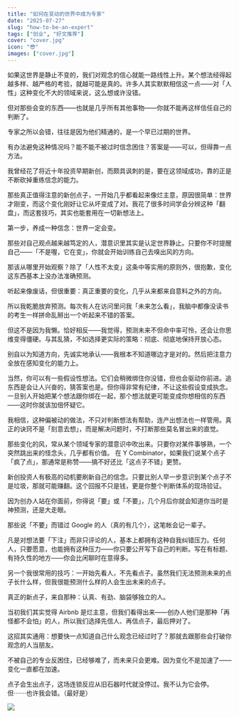 ```yaml
---
title: "如何在变动的世界中成为专家"
date: "2025-07-27"
slug: "how-to-be-an-expert"
tags: ["创业", "好文推荐"]
cover: "cover.jpg"
icon: "😎"
images: ["cover.jpg"]
---
```

如果这世界是静止不变的，我们对观念的信心就能一路线性上升。某个想法经得起越多样、越严格的考验，就越可能是真的。许多人其实默默相信这一点——对「人性」这种变化不大的领域来说，这么想或许没错。



但对那些会变的东西——也就是几乎所有其他事物——你就不能再这样信任自己的判断了。



专家之所以会错，往往是因为他们精通的，是一个早已过期的世界。



有办法避免这种情况吗？能不能不被过时信念困住？答案是——可以，但得靠一点方法。



我曾经花了将近十年投资早期新创，而颇具讽刺的是，要在这领域成功，靠的正是不断砍掉重练信念的能力。



那些真正值得注意的新创点子，一开始几乎都看起来像烂主意，原因很简单：世界才刚变，而这个变化刚好让它从坏变成了对。我花了很多时间学会分辨这种「翻盘」，而这套技巧，其实也能套用在一切新想法上。



第一步，养成一种信念：世界一定会变。



那些对自己观点越来越笃定的人，潜意识里其实是认定世界静止。只要你不时提醒自己——「不是喔，它在变」，你就会开始训练自己去嗅出风的方向。



那该从哪里开始观察？除了「人性不太变」这条中等实用的原则外，很抱歉，变化这东西基本上没办法准确预测。



听起来像废话，但很重要：真正重要的变化，几乎从来都来自意料之外的方向。



所以我乾脆放弃预测。每次有人在访问里问我「未来怎么看」，我脑中都像没读书的考生一样拼命乱掰出一个听起来不错的答案。



但这不是因为我懒。恰好相反——我觉得，预测未来不但命中率可怜，还会让你思维变得僵硬。与其乱猜，不如选择更实际的策略：彻底、彻底地保持开放心态。



别自以为知道方向，先诚实地承认——我根本不知道哪边才是对的。然后把注意力全放在感知变化的能力上。



当然，你可以有一些假设性想法。它们会稍微绑住你没错，但也会驱动你前进。追东西是会让人兴奋的，猜答案也是。但你得非常有纪律，不让这些假设变成执念。
一旦别人开始把某个想法跟你绑在一起，那个想法就更可能变成你想相信的东西——这时你就该加倍怀疑它。



我相信，这种偏被动的做法，不只对判断想法有帮助，连产出想法也一样管用。真正的诀窍不是「刻意去想」，而是解决问题时，不打断那些莫名冒出来的直觉。



那些变化的风，常从某个领域专家的潜意识中吹出来。只要你对某件事够熟，一个突然跳出来的怪念头，几乎都有价值。
在 Y Combinator，如果我们说某个点子「疯了点」，那通常是称赞——搞不好还比「这点子不错」更赞。



新创投资人有极高的动机要刷新自己的信念。只要比别人早一步意识到某个点子不是垃圾，那就可能赚翻。这个回报不只是钱，更是你整个判断体系的现场验证。



因为创办人站在你面前，你得说「要」或「不要」，几个月后你就会知道你当时是神预测，还是大走眼。



那些说「不要」而错过 Google 的人（真的有几个），这笔帐会记一辈子。



凡是对想法要「下注」而非只评论的人，基本上都拥有这种自我纠错压力。任何人，只要愿意，也能拥有这种压力——你只要公开写下自己的判断。写在有标题、有持久性的地方——你会比闲聊时在意得多。



另一个我很常用的技巧：一开始先看人，不先看点子。虽然我们无法预测未来的点子长什么样，但我很能预测什么样的人会生出未来的点子。



真正的新点子，来自那种：认真、有劲、脑袋够独立的人。



当初我们其实觉得 Airbnb 是烂主意，但我们看得出来——创办人他们是那种「再怪都不会怕」的人，所以我们选择先信人、再信点子，最后押对了。



这招其实通用：想要快一点知道自己什么观念已经过时了？那就去跟那些会打破你观念的人当朋友。



不被自己的专业反困住，已经够难了，而未来只会更难。因为变化不是加速了——变化一直都在加速。



点子会生出点子，这场连锁反应从旧石器时代就没停过。我不认为它会停。
但⋯⋯也许我会错。（最好是）




![](https://prod-files-secure.s3.us-west-2.amazonaws.com/112d0858-5090-4d34-a606-b75eb8d65fd2/46476355-9cf3-4e99-9b7a-3531bc426380/1000202064.png?X-Amz-Algorithm=AWS4-HMAC-SHA256&X-Amz-Content-Sha256=UNSIGNED-PAYLOAD&X-Amz-Credential=ASIAZI2LB466SULQR4KF%2F20250810%2Fus-west-2%2Fs3%2Faws4_request&X-Amz-Date=20250810T161556Z&X-Amz-Expires=3600&X-Amz-Security-Token=IQoJb3JpZ2luX2VjEKD%2F%2F%2F%2F%2F%2F%2F%2F%2F%2FwEaCXVzLXdlc3QtMiJGMEQCIEDSeILZ6xZwiMixHAu9TRc8AO9l5GmqX1p8IQgug0McAiAFp80v2bJK1tfi29OGIVzpRSAbyrs90lWIeQU1gltNBSqIBAjZ%2F%2F%2F%2F%2F%2F%2F%2F%2F%2F8BEAAaDDYzNzQyMzE4MzgwNSIM%2B1lnFDdmthjQFOKCKtwDevg1N7gHCNtfquxe6prRLKr2NA5NeAF0GIh5LSZGVBvUkF5h6cEHNkwQ6yljKB96oeFpBNAdlc1gKI8cTD2Q4TGLiFK3Opr7dBtz24H4RP9sQ94BZiC4gAP9VxlzWya8cMWuvDpTn6QplhH0xlL3fMEybPhjv9mWeKSODTU1dttAFpj5jJEp%2FpEIO9190jaY%2Bg%2FXN04qoMnKh8s9a%2ByduhiXuIEqZxuzg9sG%2BBBUtobhkDD0XCXhsAem7UdbSh%2FTd2Nc4rOkYmmVBH0dvaZkL%2FU6aftWt5lqjrriBNCgmPrA%2BVpmNBa%2BGCJ%2F%2FJzSLnSVYaDuNoN%2BI79y%2FaiyHOWwDz90HTec5hKHN1yAnqMATxH4EshmKJF2MJzj0niZ%2FGPLrGAOjDr%2BAxd5gShxvLIVbxxp0gZLALLb05aoqeziG%2Be0okZUlEZSml30YNMYeIgRJBDRJXoQvvLOdkJ8CiFqxNoVszcIGOXSwWbYgnnZB3uoqslsuaJAVuwEntJ%2Fxg35QKomnLhqB9g98sx4Ehtefa4jylHYgaCOZ8joC87ehcLN%2BCX7t4PtyXm5nijlCNUh%2FPHHZ2KXEpodqra8bBFrTpKzVYmLCx0sv%2BhLLAwZPY7UyROuE5p4OATbTjYwm%2FPixAY6pgEeIV0D2WBgCCevNbwGCjs1kZ5jPb0OB6nHFmgnmem%2FpivZRQNqPWErBQHL2GkNJna0gL0tjqojbWmYAcvlgTnx%2BcGVWCo0%2B%2B0hZo4vhCwEnKsFJOVNTJMrTj3YwYXMRuM9%2FqNs1Z5wp0GH3BYs%2FxsXrvUGDoShcewh8FYidP4JZXM69fUK0wIv%2BsT%2FeKIY6lp4nEoA5D%2FsHHDbeNhO6M%2BaDcHnKiWV&X-Amz-Signature=a2f752cfa4410bcf6f028e96ec9d2a62e5526a818aafcbdc7912399c766df768&X-Amz-SignedHeaders=host&x-amz-checksum-mode=ENABLED&x-id=GetObject)


